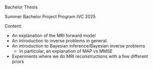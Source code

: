Bachelor Thesis

Summer Bachelor Project Program IVC 2025

Content:
- An explanation of the MRI forward model
- An introduction to inverse problems in general.
- An introduction to Bayesian inference/Bayesian inverse problems
	- In particular, an explanation of MAP vs MMSE
- Experiments where we do MRI reconstructions with a few different priors

